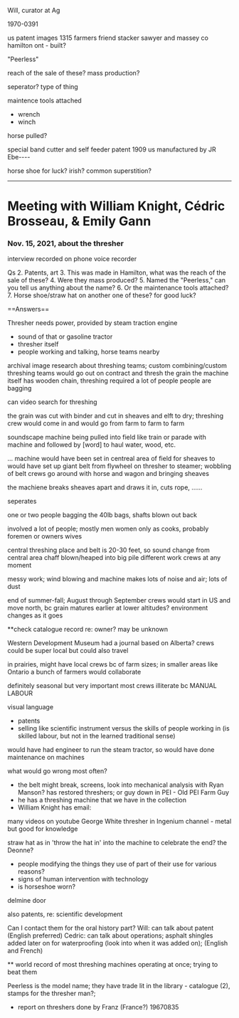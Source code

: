 Will, curator at Ag

1970-0391

us patent images 1315
farmers friend stacker
sawyer and massey co
hamilton ont - built?

"Peerless"

reach of the sale of these?
mass production?

seperator? type of thing

maintence tools attached
- wrench
- winch

horse pulled?



special band cutter and self feeder patent 1909 us 
manufactured by JR Ebe----

horse shoe for luck? irish? common superstition?

------

# Meeting with William Knight, Cédric Brosseau, & Emily Gann
### Nov. 15, 2021, about the thresher
interview recorded on phone voice recorder

Qs
2. Patents, art
3. This was made in Hamilton, what was the reach of the sale of these?
4. Were they mass produced?
5. Named the "Peerless," can you tell us anything about the name?
6. Or the maintenance tools attached?
7. Horse shoe/straw hat on another one of these? for good luck?


==Answers==

Thresher needs power, provided by steam traction engine
- sound of that or gasoline tractor
- thresher itself
- people working and talking, horse teams nearby

archival image research about threshing teams; custom combining/custom threshing
teams would go out on contract and thresh the grain
the machine itself has wooden chain, threshing required a lot of people
people are bagging


can video search for threshing

the grain was cut with binder and cut in sheaves and elft to dry; threshing crew would come in and would go from farm to farm to farm

soundscape
machine being pulled into field like train or parade with machine and followed by [word] to haul water, wood, etc.

...
machine would have been set in centreal area of field for sheaves to 
would have set up giant belt from flywheel on thresher to steamer; wobbling of belt
crews go around with horse and wagon and bringing sheaves 


the machiene breaks sheaves apart and draws it in, cuts rope, ......

seperates 


one or two people bagging the 40lb bags, shafts blown out back


involved a lot of people; mostly men
women only as cooks, probably foremen or owners wives



central threshing place and belt is 20-30 feet, so sound change from central area
chaff blown/heaped into big pile
different work crews at any moment

messy work; wind blowing and machine makes lots of noise and air; lots of dust

end of summer-fall; August through September
crews would start in US and move north, bc grain matures earlier at lower altitudes?
environment changes as it goes

**check catalogue record re: owner? may be unknown

Western Development Museum had a journal based on Alberta?
crews could be super local but could also travel

in prairies, might have local crews bc of farm sizes; in smaller areas like Ontario a bunch of farmers would collaborate

definitely seasonal but very important
most crews illiterate bc MANUAL LABOUR



visual language
- patents
- selling like scientific instrument versus the skills of people working in (is skilled labour, but not in the learned traditional sense)



would have had engineer to run the steam tractor, so would have done maintenance on machines


what would go wrong most often?
- the belt might break, screens, look into mechanical analysis with Ryan Manson? has restored threshers; or guy down in PEI - Old PEI Farm Guy
- he has a threshing machine that we have in the collection
- William Knight has email: 

many videos on youtube
George White thresher in Ingenium channel - metal but good for knowledge

straw hat as in 'throw the hat in' into the machine to celebrate the end?
the Deonne? 

- people modifying the things they use of part of their use for various reasons?
- signs of human intervention with technology
- is horseshoe worn?

delmine door



also patents, re: scientific development



Can I contact them for the oral history part?
Will:  can talk about patent (English preferred)
Cedric: can talk about operations; asphalt shingles added later on for waterproofing (look into when it was added on); (English and French)



** world record of most threshing machines operating at once; trying to beat them

Peerless is the model name; they have trade lit in the library - catalogue (2), stamps for the thresher man?; 
- report on threshers done by Franz (France?) 19670835





